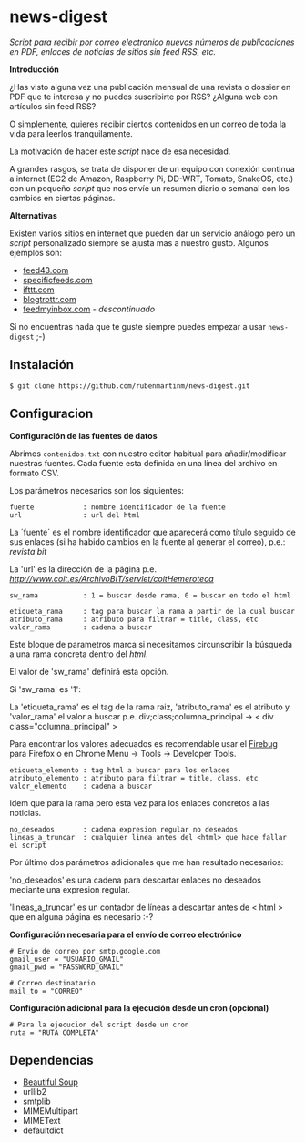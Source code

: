 news-digest
===========

*Script para recibir por correo electronico nuevos números de publicaciones en PDF, enlaces de noticias de sitios sin feed RSS, etc.*

**Introducción**

¿Has visto alguna vez una publicación mensual de una revista o dossier en PDF que te interesa y no puedes suscribirte por RSS?
¿Alguna web con artículos sin feed RSS?

O simplemente, quieres recibir ciertos contenidos en un correo de toda la vida para leerlos tranquilamente.

La motivación de hacer este *script* nace de esa necesidad.

A grandes rasgos, se trata de disponer de un equipo con conexión continua a internet (EC2 de Amazon, Raspberry Pi, DD-WRT, Tomato, SnakeOS, etc.) con un pequeño *script* que nos envíe un resumen diario o semanal con los cambios en ciertas páginas.

**Alternativas**

Existen varios sitios en internet que pueden dar un servicio análogo pero un *script* personalizado siempre se ajusta mas a nuestro gusto. Algunos ejemplos son:

- [feed43.com](http://feed43.com/)
- [specificfeeds.com](http://www.specificfeeds.com/)
- [ifttt.com](http://ifttt.com)
- [blogtrottr.com](http://blogtrottr.com/)
- [feedmyinbox.com](http://www.feedmyinbox.com/) - *descontinuado*

Si no encuentras nada que te guste siempre puedes empezar a usar `news-digest` ;-)

## Instalación

    $ git clone https://github.com/rubenmartinm/news-digest.git
    
## Configuracion

**Configuración de las fuentes de datos**

Abrimos `contenidos.txt` con nuestro editor habitual para añadir/modificar nuestras fuentes. Cada fuente esta definida en una línea del archivo en formato CSV.

Los parámetros necesarios son los siguientes:
    
    fuente            : nombre identificador de la fuente
    url               : url del html

La ´fuente´ es el nombre identificador que aparecerá como título seguido de sus enlaces (si ha habido cambios en la fuente al generar el correo), p.e.: *revista bit*

La 'url' es la dirección de la página p.e. *http://www.coit.es/ArchivoBIT/servlet/coitHemeroteca*

    sw_rama           : 1 = buscar desde rama, 0 = buscar en todo el html
    
    etiqueta_rama     : tag para buscar la rama a partir de la cual buscar
    atributo_rama     : atributo para filtrar = title, class, etc
    valor_rama        : cadena a buscar
    
Este bloque de parametros marca si necesitamos circunscribir la búsqueda a una rama concreta dentro del *html*.

El valor de 'sw_rama' definirá esta opción.

Si 'sw_rama' es '1':

La 'etiqueta_rama' es el tag de la rama raiz, 'atributo_rama' es el atributo y 'valor_rama' el valor a buscar p.e. div;class;columna_principal -> < div class="columna_principal" >

Para encontrar los valores adecuados es recomendable usar el [Firebug](https://addons.mozilla.org/en-US/firefox/addon/firebug/) para Firefox o en Chrome Menu -> Tools -> Developer Tools.

    etiqueta_elemento : tag html a buscar para los enlaces
    atributo_elemento : atributo para filtrar = title, class, etc
    valor_elemento    : cadena a buscar
    
Idem que para la rama pero esta vez para los enlaces concretos a las noticias.

    no_deseados       : cadena expresion regular no deseados
    lineas_a_truncar  : cualquier linea antes del <html> que hace fallar el script

Por último dos parámetros adicionales que me han resultado necesarios:

'no_deseados' es una cadena para descartar enlaces no deseados mediante una expresion regular.

'lineas_a_truncar' es un contador de líneas a descartar antes de < html > que en alguna página es necesario :-?

**Configuración necesaria para el envío de correo electrónico**

    # Envio de correo por smtp.google.com
    gmail_user = "USUARIO_GMAIL"
    gmail_pwd = "PASSWORD_GMAIL"

    # Correo destinatario
    mail_to = "CORREO"

**Configuración adicional para la ejecución desde un cron (opcional)**

    # Para la ejecucion del script desde un cron
    ruta = "RUTA COMPLETA"

## Dependencias

- [Beautiful Soup](http://www.crummy.com/software/BeautifulSoup/)
- urllib2
- smtplib
- MIMEMultipart
- MIMEText
- defaultdict
